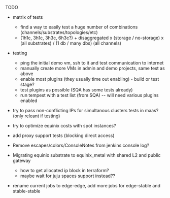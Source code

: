 
TODO

- matrix of tests
    - find a way to easily test a huge number of combinations (channels/substrates/topologies/etc)
    - (1h1c, 3h1c, 3h3c, 6h3c?) + disaggregated x (storage / no-storage) x (all substrates) / (1 db / many dbs) (all channels)
- testing
    - ping the initial demo vm, ssh to it and test communication to internet
    - manually create more VMs in admin and demo projects, same test as above
    - enable most plugins (they usually time out enabling) - build or test stage?
    - test plugins as possible (SQA has some tests already)
    - run tempest with a test list (from SQA) -- will need various plugins enabled
- try to pass non-conflicting IPs for simultanous clusters tests in maas? (only releant if testing)
- try to optimize equinix costs with spot instances?
- add proxy support tests (blocking direct access)
- Remove escapes/colors/ConsoleNotes from jenkins console log?
- Migrating equinix substrate to equinix_metal with shared L2 and public gateway
    - how to get allocated ip block in terraform?
    - maybe wait for juju spaces support instead??

- rename current jobs to edge-edge, add more jobs for edge-stable and stable-stable
